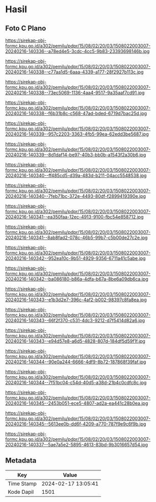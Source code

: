 # Hasil

## Foto C Plano

https://sirekap-obj-formc.kpu.go.id/a302/pemilu/pdpr/15/08/02/20/03/1508022003007-20240216-140336--a78ed4e5-3cdc-4cc5-9b83-23393698146b.jpg

https://sirekap-obj-formc.kpu.go.id/a302/pemilu/pdpr/15/08/02/20/03/1508022003007-20240216-140338--c77aa1d5-6aaa-4339-a177-28f2927b113c.jpg

https://sirekap-obj-formc.kpu.go.id/a302/pemilu/pdpr/15/08/02/20/03/1508022003007-20240216-140338--73ec5069-1136-4aa4-9517-9a35aaf7cd91.jpg

https://sirekap-obj-formc.kpu.go.id/a302/pemilu/pdpr/15/08/02/20/03/1508022003007-20240216-140338--f6b31b8c-c568-47ad-bded-6719d7bac25d.jpg

https://sirekap-obj-formc.kpu.go.id/a302/pemilu/pdpr/15/08/02/20/03/1508022003007-20240216-140339--957c2203-3363-4fb5-99ea-62edd3be5687.jpg

https://sirekap-obj-formc.kpu.go.id/a302/pemilu/pdpr/15/08/02/20/03/1508022003007-20240216-140339--8d1daf14-be97-40b3-bb0b-a1543f2a30b6.jpg

https://sirekap-obj-formc.kpu.go.id/a302/pemilu/pdpr/15/08/02/20/03/1508022003007-20240216-140340--ff485cd5-d39a-483d-b211-04acc5548538.jpg

https://sirekap-obj-formc.kpu.go.id/a302/pemilu/pdpr/15/08/02/20/03/1508022003007-20240216-140340--7feb71bc-372e-4493-80df-f2899419390e.jpg

https://sirekap-obj-formc.kpu.go.id/a302/pemilu/pdpr/15/08/02/20/03/1508022003007-20240216-140341--ea350faa-12ec-4913-9100-fbc54e858712.jpg

https://sirekap-obj-formc.kpu.go.id/a302/pemilu/pdpr/15/08/02/20/03/1508022003007-20240216-140341--8ab8fad2-078c-46b5-99b7-c5b00de27c2e.jpg

https://sirekap-obj-formc.kpu.go.id/a302/pemilu/pdpr/15/08/02/20/03/1508022003007-20240216-140342--952ea10c-9b51-4929-9356-6711a41c5abe.jpg

https://sirekap-obj-formc.kpu.go.id/a302/pemilu/pdpr/15/08/02/20/03/1508022003007-20240216-140342--ba086180-b86a-4dfa-b67a-8be6a09db6ca.jpg

https://sirekap-obj-formc.kpu.go.id/a302/pemilu/pdpr/15/08/02/20/03/1508022003007-20240216-140343--e1b3d2e7-396c-4af2-b002-98397c8fa8ea.jpg

https://sirekap-obj-formc.kpu.go.id/a302/pemilu/pdpr/15/08/02/20/03/1508022003007-20240216-140343--66f2f370-c531-4dc3-9212-d7f5414d82a6.jpg

https://sirekap-obj-formc.kpu.go.id/a302/pemilu/pdpr/15/08/02/20/03/1508022003007-20240216-140343--e94d57e8-a6d5-4828-807d-184df5d59f1f.jpg

https://sirekap-obj-formc.kpu.go.id/a302/pemilu/pdpr/15/08/02/20/03/1508022003007-20240216-140344--90e0a244-6666-4df9-8b72-187868f39faf.jpg

https://sirekap-obj-formc.kpu.go.id/a302/pemilu/pdpr/15/08/02/20/03/1508022003007-20240216-140344--7f51bc04-c54d-40d5-a38d-21b4c0cdfc8c.jpg

https://sirekap-obj-formc.kpu.go.id/a302/pemilu/pdpr/15/08/02/20/03/1508022003007-20240216-140345--2453b051-ece5-4807-ad2a-ea441c28b0ea.jpg

https://sirekap-obj-formc.kpu.go.id/a302/pemilu/pdpr/15/08/02/20/03/1508022003007-20240216-140345--5613ee0b-dd6f-4209-a770-787f9e9c6f9b.jpg

https://sirekap-obj-formc.kpu.go.id/a302/pemilu/pdpr/15/08/02/20/03/1508022003007-20240216-140337--5ae7a5e2-5895-4613-83bd-9b3016657d54.jpg


## Metadata

| Key        | Value               |
| ---------- | ------------------- |
| Time Stamp | 2024-02-17 13:05:41 |
| Kode Dapil | 1501                |



